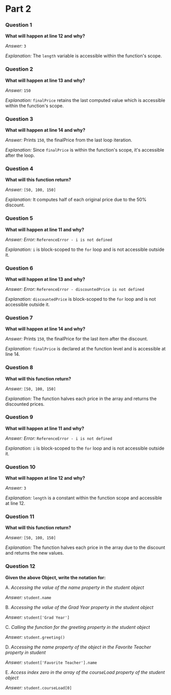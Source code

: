 # Part 2

### Question 1
**What will happen at line 12 and why?**

*Answer:* `3`

*Explanation:* The `length` variable is accessible within the function's scope.

### Question 2
**What will happen at line 13 and why?**

*Answer:* `150`

*Explanation:* `finalPrice` retains the last computed value which is accessible within the function's scope.

### Question 3
**What will happen at line 14 and why?**

*Answer:* Prints `150`, the finalPrice from the last loop iteration.

*Explanation:* Since `finalPrice` is within the function's scope, it's accessible after the loop.

### Question 4
**What will this function return?**

*Answer:* `[50, 100, 150]`

*Explanation:* It computes half of each original price due to the 50% discount.

### Question 5
**What will happen at line 11 and why?**

*Answer:*
*Error:* `ReferenceError - i is not defined`

*Explanation:* `i` is block-scoped to the `for` loop and is not accessible outside it.

### Question 6
**What will happen at line 13 and why?**

*Answer:*
*Error:* `ReferenceError - discountedPrice is not defined`

*Explanation:* `discountedPrice` is block-scoped to the `for` loop and is not accessible outside it.

### Question 7
**What will happen at line 14 and why?**

*Answer:* Prints `150`, the finalPrice for the last item after the discount.

*Explanation:* `finalPrice` is declared at the function level and is accessible at line 14.

### Question 8
**What will this function return?**

*Answer:* `[50, 100, 150]`

*Explanation:* The function halves each price in the array and returns the discounted prices.

### Question 9
**What will happen at line 11 and why?**

*Answer:*
*Error:* `ReferenceError - i is not defined`

*Explanation:* `i` is block-scoped to the `for` loop and is not accessible outside it.

### Question 10
**What will happen at line 12 and why?**

*Answer:* `3`

*Explanation:* `length` is a constant within the function scope and accessible at line 12.

### Question 11
**What will this function return?**

*Answer:* `[50, 100, 150]`

*Explanation:* The function halves each price in the array due to the discount and returns the new values.

### Question 12
**Given the above Object, write the notation for:**

A. *Accessing the value of the name property in the student object*

*Answer:* `student.name`

B. *Accessing the value of the Grad Year property in the student object*

*Answer:* `student['Grad Year']`

C. *Calling the function for the greeting property in the student object*

*Answer:* `student.greeting()`

D. *Accessing the name property of the object in the Favorite Teacher property in student*

*Answer:* `student['Favorite Teacher'].name`

E. *Access index zero in the array of the courseLoad property of the student object*

*Answer:* `student.courseLoad[0]`

